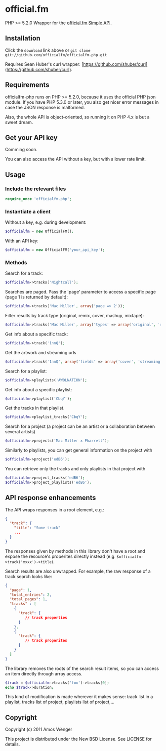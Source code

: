 # official.fm

PHP >= 5.2.0 Wrapper for the [official.fm Simple API](http://official.fm/developers).

## Installation

Click the `download` link above or `git clone git://github.com/officialfm/officialfm-php.git`

Requires Sean Huber's curl wrapper: [https://github.com/shuber/curl](https://github.com/shuber/curl).

## Requirements

officialfm-php runs on PHP >= 5.2.0, because it uses the official PHP json module. If you have PHP 5.3.0 or later, you also get nicer error messages in case the JSON response is malformed.

Also, the whole API is object-oriented, so running it on PHP 4.x is but a sweet dream.

## Get your API key

Comming soon.

You can also access the API without a key, but with a lower rate limit.

## Usage

### Include the relevant files

```php
require_once 'officialfm.php';
```

### Instantiate a client

Without a key, e.g. during development:

```php
$officialfm = new OfficialFM();
```
  
With an API key:

```php
$officialfm = new OfficialFM('your_api_key');
```
  
### Methods

Search for a track:

```php 
$officialfm->tracks('Nightcall');
```

Searches are paged. Pass the 'page' parameter to access a specific page (page 1
is returned by default):

```php
$officialfm->tracks('Mac Miller', array('page => 2'));
```

Filter results by track type (original, remix, cover, mashup, mixtape):

```php
$officialfm->tracks('Mac Miller', array('types' => array('original', 'remix')));
```

Get info about a specific track:

```php
$officialfm->track('1nnQ');
```

Get the artwork and streaming urls

```php
$officialfm->track('1nnQ', array('fields' => array('cover', 'streaming')));
```

Search for a playlist:

```php
$officialfm->playlists('AWOLNATION');
```

Get info about a specific playlist:

```php
$officialfm->playlist('CbqY');
```

Get the tracks in that playlist.

```php
$officialfm->playlist_tracks('CbqY');
```

Search for a project (a project can be an artist or a collaboration between several artists)

```php
$officialfm->projects('Mac Miller x Pharrell');
```

Similarly to playlists, you can get general information on the project with

```php
$officialfm->project('edB6');
```

You can retrieve only the tracks and only playlists in that project with

```php
$officialfm->project_tracks('edB6');
$officialfm->project_playlists('edB6');
```

## API response enhancements

The API wraps responses in a root element, e.g.:

```json
{
  "track": {
    "title": "Some track"
    ...
  }
}
```

The responses given by methods in this library don't have a root and expose the
resource's properites directly instead (e.g. `$officialfm->track('xxxx')->title`).

Search results are also unwrapped. For example, the raw response of a track
search looks like:

```json
{
  "page": 1,
  "total_entries": 2,
  "total_pages": 1,
  "tracks" : [
    {
      "track": {
         // track properties
      }
    },
    {
      "track": {
         // track properites
      }
    }
  ]
}
```

The library removes the roots of the search result items, so you can access an item
directly through array access.

```php
$track = $officialfm->tracks('foo')->tracks[0];
echo $track->duration;
```

This kind of modification is made wherever it makes sense: track list in a
playlist, tracks list of project, playlists list of project,...


## Copyright

Copyright (c) 2011 Amos Wenger

This project is distributed under the New BSD License. See LICENSE for details.
